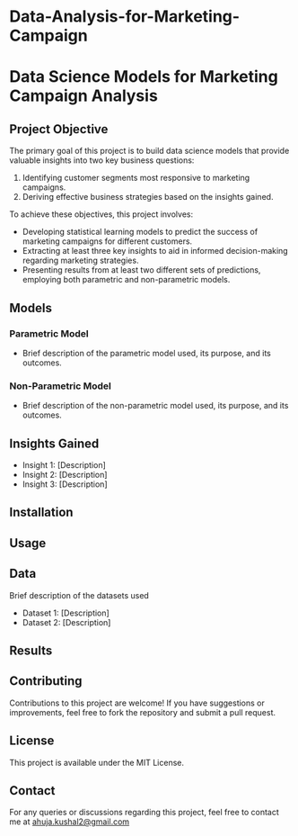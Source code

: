 # Data-Analysis-for-Marketing-Campaign

# Data Science Models for Marketing Campaign Analysis

## Project Objective
The primary goal of this project is to build data science models that provide valuable insights into two key business questions:
1. Identifying customer segments most responsive to marketing campaigns.
2. Deriving effective business strategies based on the insights gained.

To achieve these objectives, this project involves:
- Developing statistical learning models to predict the success of marketing campaigns for different customers.
- Extracting at least three key insights to aid in informed decision-making regarding marketing strategies.
- Presenting results from at least two different sets of predictions, employing both parametric and non-parametric models.

## Models
### Parametric Model
- Brief description of the parametric model used, its purpose, and its outcomes.

### Non-Parametric Model
- Brief description of the non-parametric model used, its purpose, and its outcomes.

## Insights Gained
- Insight 1: [Description]
- Insight 2: [Description]
- Insight 3: [Description]

## Installation



## Usage


## Data
Brief description of the datasets used 
- Dataset 1: [Description]
- Dataset 2: [Description]

## Results


## Contributing
Contributions to this project are welcome! If you have suggestions or improvements, feel free to fork the repository and submit a pull request.

## License
This project is available under the MIT License.

## Contact
For any queries or discussions regarding this project, feel free to contact me at ahuja.kushal2@gmail.com
